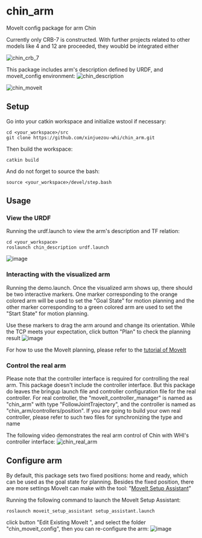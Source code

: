 # chin_arm
MoveIt config package for arm Chin

Currently only CRB-7 is constructed. With further projects related to other models like 4 and 12 are proceeded, they woubld be integrated either

![chin_crb_7](https://user-images.githubusercontent.com/72239958/219651981-627b9100-2daa-47d1-b5ec-32d2eb57460c.png)


This package includes arm's description defined by URDF, and moveit_config environment:
![chin_description](https://user-images.githubusercontent.com/72239958/219312265-73d45d7f-fae2-4bc7-9363-23ba745fddfa.gif)

![chin_moveit](https://user-images.githubusercontent.com/72239958/219311389-f6b9a315-4da6-4bfe-93ba-fe919573c1b6.gif)

## Setup
Go into your catkin workspace and initialize wstool if necessary:
```
cd <your_workspace>/src
git clone https://github.com/xinjuezou-whi/chin_arm.git
```

Then build the workspace:
```
catkin build
```

And do not forget to source the bash:
```
source <your_workspace>/devel/step.bash
```

## Usage
### View the URDF
Running the urdf.launch to view the arm's description and TF relation: 
```
cd <your_workspace>
roslaunch chin_description urdf.launch
```
![image](https://user-images.githubusercontent.com/72239958/219314281-e5eea179-324c-47e2-be29-86b7e4816b74.png)

### Interacting with the visualized arm
Running the demo.launch. Once the visualized arm shows up, there should be two interactive markers. One marker corresponding to the orange colored arm will be used to set the "Goal State" for motion planning and the other marker corresponding to a green colored arm are used to set the "Start State" for motion planning.

Use these markers to drag the arm around and change its orientation. While the TCP meets your expectation, click button "Plan" to check the planning result
![image](https://user-images.githubusercontent.com/72239958/219316323-0cf5cb68-21c7-46e3-ac51-96a3712a1c1b.png)

For how to use the MoveIt planning, please refer to the [tutorial of MoveIt](https://ros-planning.github.io/moveit_tutorials/doc/quickstart_in_rviz/quickstart_in_rviz_tutorial.html)

### Control the real arm
Please note that the controller interface is required for controlling the real arm. This package doesn't include the controller interface. But this package do leaves the bringup launch file and controller configuration file for the real controller. For real controller, the "moveit_controller_manager" is named as "chin_arm" with type "FollowJointTrajectory", and the controller is named as "chin_arm/controllers/position". If you are going to build your own real controller, please refer to such two files for synchronizing the type and name

The following video demonstrates the real arm control of Chin with WHI's controller interface:
![chin_real_arm](https://user-images.githubusercontent.com/72239958/219322441-8f9dced2-a9ee-40ef-82f2-4eb5001caff8.gif)

## Configure arm
By default, this package sets two fixed positions: home and ready, which can be used as the goal state for planning. Besides the fixed position, there are more settings MoveIt can make with the tool: "[MoveIt Setup Assistant](https://ros-planning.github.io/moveit_tutorials/doc/setup_assistant/setup_assistant_tutorial.html)"

Running the following command to launch the MoveIt Setup Assistant:
```
roslaunch moveit_setup_assistant setup_assistant.launch
```
click button "Edit Existing MoveIt ", and select the folder "chin_moveit_config", then you can re-configure the arm:
![image](https://user-images.githubusercontent.com/72239958/219332859-485bcbff-2f0d-41bb-b7bf-2bd11cd32ac9.png)
